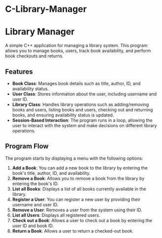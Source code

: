 # C-Library-Manager

# Library Manager

A simple C++ application for managing a library system. This program allows you to manage books, users, track book availability, and perform book checkouts and returns.

## Features

- **Book Class**: Manages book details such as title, author, ID, and availability status.
- **User Class**: Stores information about the user, including username and user ID.
- **Library Class**: Handles library operations such as adding/removing books and users, listing books and users, checking out and returning books, and ensuring availability status is updated.
- **Session-Based Interaction**: The program runs in a loop, allowing the user to interact with the system and make decisions on different library operations.

## Program Flow

The program starts by displaying a menu with the following options:

1. **Add a Book**: You can add a new book to the library by entering the book's title, author, ID, and availability.
2. **Remove a Book**: Allows you to remove a book from the library by entering the book's ID.
3. **List all Books**: Displays a list of all books currently available in the library.
4. **Register a User**: You can register a new user by providing their username and user ID.
5. **Remove a User**: Removes a user from the system using their ID.
6. **List all Users**: Displays all registered users.
7. **Check out a Book**: Allows a user to check out a book by entering the user ID and book ID.
8. **Return a Book**: Allows a user to return a checked-out book.
